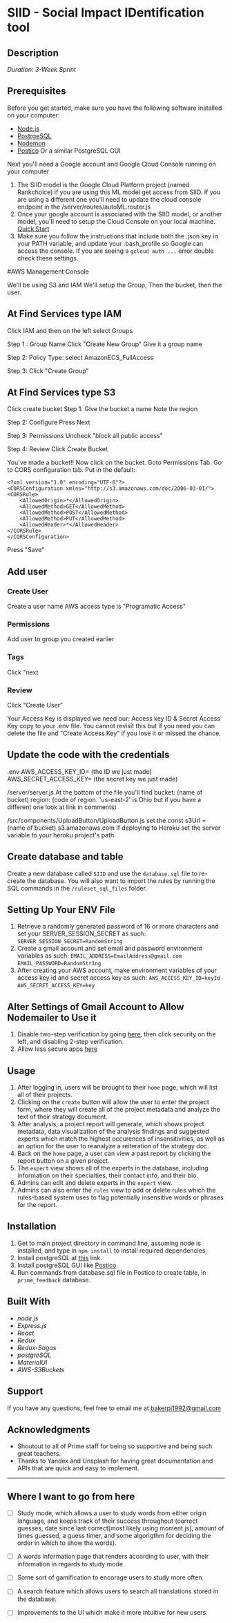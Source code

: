 # SIID - Social Impact IDentification tool

## Description
_Duration: 3-Week Sprint_





## Prerequisites

Before you get started, make sure you have the following software installed on your computer:

- [Node.js](https://nodejs.org/en/)
- [PostrgeSQL](https://www.postgresql.org/)
- [Nodemon](https://nodemon.io/)
- [Postico](https://eggerapps.at/postico/) Or a similar PostgreSQL GUI


Next you'll need a Google account and Google Cloud Console running on your computer
1. The SIID model is the Google Cloud Platform project (named Rankchoice) if you are using this ML model get access from SIID. If you are using a different one you'll need to update the cloud console endpoint in the /server/routes/autoML.router.js 
2. Once your google account is associated with the SIID model, or another model, you'll need to setup the Cloud Console on your local machine. [Quick Start](https://cloud.google.com/sdk/docs/quickstart-macos)
3. Make sure you follow the instructions that include both the .json key in your PATH variable, and update your .bash_profile so Google can access the console.  If you are seeing a `gcloud auth ...` error double check these settings.

#AWS Management Console

We'll be using S3 and IAM
We'll setup the Group, Then the bucket, then the user. 

## At Find Services type IAM
Click IAM and then on the left select Groups

Step 1 : Group Name
Click "Create New Group"
Give it a group name

Step 2:
Policy Type: select   AmazonECS_FullAccess

Step 3:
Click "Create Group"

## At Find Services type S3
Click create bucket
Step 1:
Give the bucket a name
Note the region

Step 2: Configure
Press Next

Step 3: Permissions
Uncheck "block all public access"

Step 4: Review
Click Create Bucket

You've made a bucket!!
Now click on the bucket. Goto Permissions Tab. Go to CORS configuration tab.
Put in the default:
```
<?xml version="1.0" encoding="UTF-8"?>
<CORSConfiguration xmlns="http://s3.amazonaws.com/doc/2006-03-01/">
<CORSRule>
    <AllowedOrigin>*</AllowedOrigin>
    <AllowedMethod>GET</AllowedMethod>
    <AllowedMethod>POST</AllowedMethod>
    <AllowedMethod>PUT</AllowedMethod>
    <AllowedHeader>*</AllowedHeader>
</CORSRule>
</CORSConfiguration>
```

Press "Save"

## Add user

### Create User
Create a user name
AWS access type is "Programatic Access"

### Permissions
Add user to group you created earlier

### Tags
Click "next

### Review
Click "Create User"

Your Access Key is displayed we need our: Access key ID & Secret Access Key copy to your .env file. You cannot revisit this but if you need you can delete the file and "Create Access Key"  if you lose it or missed the chance.

## Update the code with the credentials
.env
AWS_ACCESS_KEY_ID= (the ID we just made)
AWS_SECRET_ACCESS_KEY= (the secret key we just made)

/server/server.js
At the bottom of the file you'll find
bucket:  (name of bucket)
region: (code of region. 'us-east-2' is Ohio but if you have a different one look at link in comments)

/src/components/UploadButton/UploadButton.js
set the const s3Url = (name of bucket).s3.amazonaws.com
If deploying to Heroku set the server variable to your heroku project's path.


## Create database and table

Create a new database called `SIID` and use the `database.sql` file to re-create the database.
You will also want to import the rules by running the SQL commands in the `/ruleset_sql_files` folder.

## Setting Up Your ENV File
1. Retrieve a randomly generated password of 16 or more characters and set your SERVER_SESSION_SECRET as such:
```SERVER_SESSION_SECRET=RandomStr1ng```
2. Create a gmail account and set email and password environment variables as such:
```EMAIL_ADDRESS=EmailAddress@gmail.com```
```EMAIL_PASSWORD=RandomStr1ng```
3. After creating your AWS account, make environment variables of your access key id and secret access key as such:
```AWS_ACCESS_KEY_ID=keyId```
```AWS_SECRET_ACCESS_KEY=key```

## Alter Settings of Gmail Account to Allow Nodemailer to Use it
1. Disable two-step verification by going [here](myaccount.google.com), then click security on the left, and disabling 2-step verification.
2. Allow less secure apps [here](https://myaccount.google.com/lesssecureapps?pli=1) 

## Usage

1. After logging in, users will be brought to their ```home``` page, which will list all of their projects.
2. Clicking on the ```create``` button will allow the user to enter the project form, where they will create all of the project metadata and analyze the text of their strategy document.
3. After analysis, a project report will generate, which shows project metadata, data visualization of the analysis findings and suggested experts which match the highest occurences of insensitivities, as well as an option for the user to reanalyze a reiteration of the strategy doc.
4. Back on the ```home``` page, a user can view a past report by clicking the report button on a given project.
5. The ```expert``` view shows all of the experts in the database, including information on their specialties, their contact info, and their bio.
6. Admins can edit and delete experts in the ```expert``` view.
7. Admins can also enter the ```rules``` view to add or delete rules which the rules-based system uses to flag potentially insensitive words or phrases for the report.


## Installation

1. Get to main project directory in command line, assuming node is installed, and type in `npm install` to install required dependencies.
2. Install postgreSQL at [this](https://www.postgresql.org/download/) link.
3. Install postgreSQL GUI like [Postico](https://eggerapps.at/postico/).
4. Run commands from database.sql file in Postico to create table, in `prime_feedback` database.


## Built With
- _node.js_
- _Express.js_
- _React_ 
- _Redux_
- _Redux-Sagas_
- _postgreSQL_
- _MaterialUI_
- _AWS-S3Buckets_

## Support

If you have any questions, feel free to email me at bakerpj1992@gmail.com

## Acknowledgments

* Shoutout to all of Prime staff for being so supportive and being such great teachers.
* Thanks to Yandex and Unsplash for having great documentation and APIs that are quick and easy to implement.

---

## Where I want to go from here

- [ ] Study mode, which allows a user to study words from either origin language, and keeps track of their success throughout (correct guesses, date since last correct[most likely using moment.js], amount of times guessed, a guess timer, and some algorigthm for deciding the order in which to show the words).
- [ ] A words information page that renders according to user, with their information in regards to study mode.
- [ ] Some sort of gamification to encorage users to study more often.
- [ ] A search feature which allows users to search all translations stored in the database.
- [ ] Improvements to the UI which make it more intuitive for new users.

